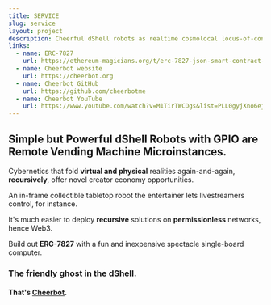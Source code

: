 ```yaml
---
title: SERVICE
slug: service
layout: project
description: Cheerful dShell robots as realtime cosmolocal locus-of-control entertainment.
links:
  - name: ERC-7827
    url: https://ethereum-magicians.org/t/erc-7827-json-smart-contract-with-value-version-control/21865/4?u=bestape
  - name: Cheerbot website
    url: https://cheerbot.org
  - name: Cheerbot GitHub
    url: https://github.com/cheerbotme
  - name: Cheerbot YouTube
    url: https://www.youtube.com/watch?v=M1TirTWCOgs&list=PLL0gyjXno6ejvzUw1SOfmKHFN6gPNjHfI&index=7
---
```


## Simple but Powerful dShell Robots with GPIO are Remote Vending Machine Microinstances.

Cybernetics that fold **virtual and physical** realities again-and-again, **recursively**, offer novel creator economy opportunities.

An in-frame collectible tabletop robot the entertainer lets livestreamers control, for instance.

It's much easier to deploy **recursive** solutions on **permissionless** networks, hence Web3.

Build out **ERC-7827** with a fun and inexpensive spectacle single-board computer.

### The friendly ghost in the dShell.

#### That's <ins>Cheerbot</ins>.

